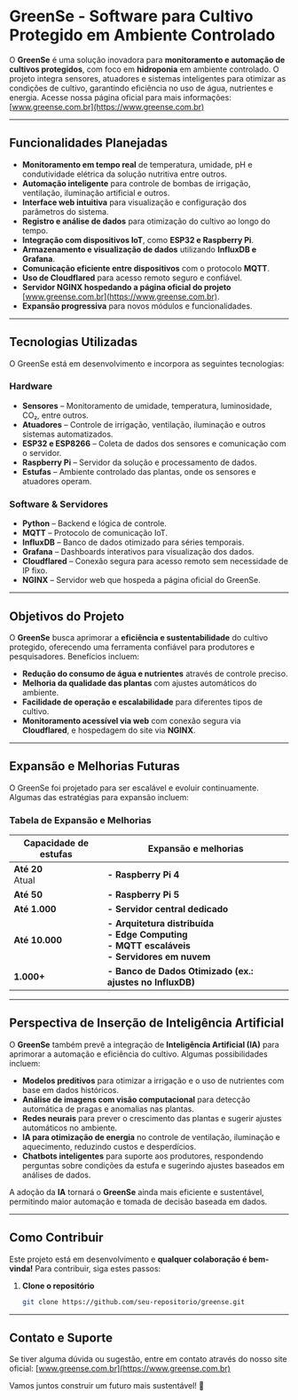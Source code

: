 # GreenSe - Software para Cultivo Protegido em Ambiente Controlado

O **GreenSe** é uma solução inovadora para **monitoramento e automação de cultivos protegidos**, com foco em **hidroponia** em ambiente controlado. O projeto integra sensores, atuadores e sistemas inteligentes para otimizar as condições de cultivo, garantindo eficiência no uso de água, nutrientes e energia. Acesse nossa página oficial para mais informações: [www.greense.com.br](https://www.greense.com.br)

---

## Funcionalidades Planejadas
- **Monitoramento em tempo real** de temperatura, umidade, pH e condutividade elétrica da solução nutritiva entre outros.
- **Automação inteligente** para controle de bombas de irrigação, ventilação, iluminação artificial e outros.
- **Interface web intuitiva** para visualização e configuração dos parâmetros do sistema.
- **Registro e análise de dados** para otimização do cultivo ao longo do tempo.
- **Integração com dispositivos IoT**, como **ESP32 e Raspberry Pi**.
- **Armazenamento e visualização de dados** utilizando **InfluxDB e Grafana**.
- **Comunicação eficiente entre dispositivos** com o protocolo **MQTT**.
- **Uso de Cloudflared** para acesso remoto seguro e confiável.
- **Servidor NGINX hospedando a página oficial do projeto** [www.greense.com.br](https://www.greense.com.br).
- **Expansão progressiva** para novos módulos e funcionalidades.

---

## Tecnologias Utilizadas
O GreenSe está em desenvolvimento e incorpora as seguintes tecnologias:

### Hardware
- **Sensores** – Monitoramento de umidade, temperatura, luminosidade, CO₂, entre outros.
- **Atuadores** – Controle de irrigação, ventilação, iluminação e outros sistemas automatizados.
- **ESP32 e ESP8266** – Coleta de dados dos sensores e comunicação com o servidor.
- **Raspberry Pi** – Servidor da solução e processamento de dados.
- **Estufas** – Ambiente controlado das plantas, onde os sensores e atuadores operam.

### Software & Servidores
- **Python** – Backend e lógica de controle.
- **MQTT** – Protocolo de comunicação IoT.
- **InfluxDB** – Banco de dados otimizado para séries temporais.
- **Grafana** – Dashboards interativos para visualização dos dados.
- **Cloudflared** – Conexão segura para acesso remoto sem necessidade de IP fixo.
- **NGINX** – Servidor web que hospeda a página oficial do GreenSe.

---

## Objetivos do Projeto
O **GreenSe** busca aprimorar a **eficiência e sustentabilidade** do cultivo protegido, oferecendo uma ferramenta confiável para produtores e pesquisadores. Benefícios incluem:

- **Redução do consumo de água e nutrientes** através de controle preciso.
- **Melhoria da qualidade das plantas** com ajustes automáticos do ambiente.
- **Facilidade de operação e escalabilidade** para diferentes tipos de cultivo.
- **Monitoramento acessível via web** com conexão segura via **Cloudflared**, e hospedagem do site via **NGINX**.

---

## Expansão e Melhorias Futuras
O GreenSe foi projetado para ser escalável e evoluir continuamente. Algumas das estratégias para expansão incluem:

### **Tabela de Expansão e Melhorias**

| **Capacidade de estufas** | **Expansão e melhorias** |
|-------------------|---------------------|
| **Até 20** <br> Atual | **- Raspberry Pi 4** |
| **Até 50** | **- Raspberry Pi 5** |
| **Até 1.000** | **- Servidor central dedicado** |
| **Até 10.000** | **- Arquitetura distribuída** <br> **- Edge Computing** <br> **- MQTT escaláveis** <br> **- Servidores em nuvem** |
| **1.000+** | **- Banco de Dados Otimizado (ex.: ajustes no InfluxDB)** |

---

## Perspectiva de Inserção de Inteligência Artificial
O **GreenSe** também prevê a integração de **Inteligência Artificial (IA)** para aprimorar a automação e eficiência do cultivo. Algumas possibilidades incluem:

- **Modelos preditivos** para otimizar a irrigação e o uso de nutrientes com base em dados históricos.
- **Análise de imagens com visão computacional** para detecção automática de pragas e anomalias nas plantas.
- **Redes neurais** para prever o crescimento das plantas e sugerir ajustes automáticos no ambiente.
- **IA para otimização de energia** no controle de ventilação, iluminação e aquecimento, reduzindo custos e desperdícios.
- **Chatbots inteligentes** para suporte aos produtores, respondendo perguntas sobre condições da estufa e sugerindo ajustes baseados em análises de dados.

A adoção da **IA** tornará o **GreenSe** ainda mais eficiente e sustentável, permitindo maior automação e tomada de decisão baseada em dados.

---

## Como Contribuir
Este projeto está em desenvolvimento e **qualquer colaboração é bem-vinda!** Para contribuir, siga estes passos:

1. **Clone o repositório**
   ```bash
   git clone https://github.com/seu-repositorio/greense.git
   ```

---

## Contato e Suporte
Se tiver alguma dúvida ou sugestão, entre em contato através do nosso site oficial:
[www.greense.com.br](https://www.greense.com.br)

Vamos juntos construir um futuro mais sustentável! 🚀
